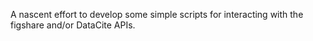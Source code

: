 A nascent effort to develop some simple scripts for interacting with the figshare and/or DataCite APIs. 
